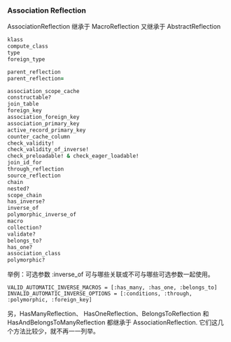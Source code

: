 ### Association Reflection

AssociationReflection 继承于 MacroReflection 又继承于 AbstractReflection

```ruby
klass
compute_class
type
foreign_type

parent_reflection
parent_reflection=

association_scope_cache
constructable?
join_table
foreign_key
association_foreign_key
association_primary_key
active_record_primary_key
counter_cache_column
check_validity!
check_validity_of_inverse!
check_preloadable! & check_eager_loadable!
join_id_for
through_reflection
source_reflection
chain
nested?
scope_chain
has_inverse?
inverse_of
polymorphic_inverse_of
macro
collection?
validate?
belongs_to?
has_one?
association_class
polymorphic?
```

举例：可选参数 :inverse_of 可与哪些关联或不可与哪些可选参数一起使用。

```
VALID_AUTOMATIC_INVERSE_MACROS = [:has_many, :has_one, :belongs_to]
INVALID_AUTOMATIC_INVERSE_OPTIONS = [:conditions, :through, :polymorphic, :foreign_key]
```

另，HasManyReflection、 HasOneReflection、BelongsToReflection 和 HasAndBelongsToManyReflection 都继承于 AssociationReflection. 它们这几个方法比较少，就不再一一列举。
